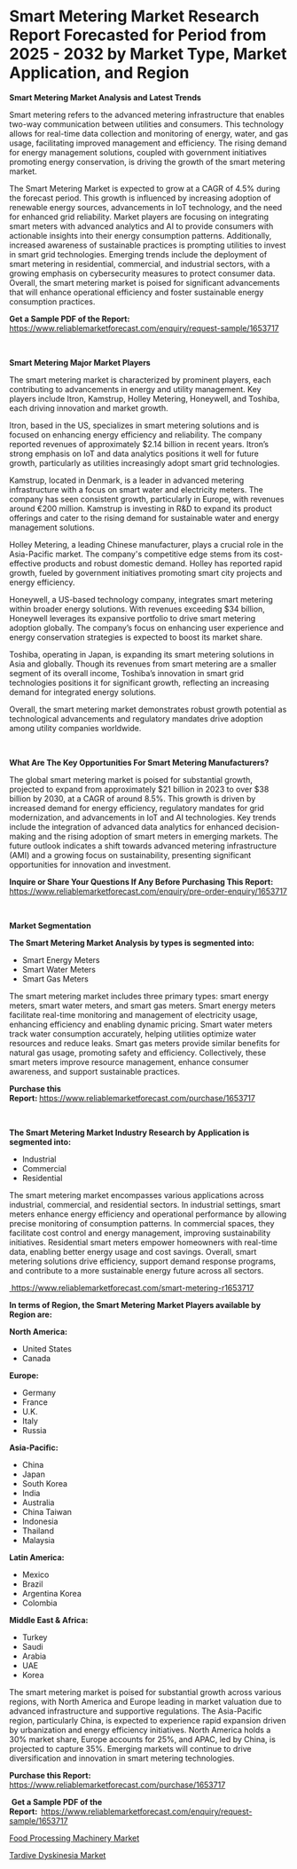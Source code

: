 <p><h1>Smart Metering Market Research Report Forecasted for Period from 2025 -  2032 by Market Type, Market Application, and Region</h1></p><p><strong>Smart Metering Market Analysis and Latest Trends</strong></p>
<p><p>Smart metering refers to the advanced metering infrastructure that enables two-way communication between utilities and consumers. This technology allows for real-time data collection and monitoring of energy, water, and gas usage, facilitating improved management and efficiency. The rising demand for energy management solutions, coupled with government initiatives promoting energy conservation, is driving the growth of the smart metering market.</p><p>The Smart Metering Market is expected to grow at a CAGR of 4.5% during the forecast period. This growth is influenced by increasing adoption of renewable energy sources, advancements in IoT technology, and the need for enhanced grid reliability. Market players are focusing on integrating smart meters with advanced analytics and AI to provide consumers with actionable insights into their energy consumption patterns. Additionally, increased awareness of sustainable practices is prompting utilities to invest in smart grid technologies. Emerging trends include the deployment of smart metering in residential, commercial, and industrial sectors, with a growing emphasis on cybersecurity measures to protect consumer data. Overall, the smart metering market is poised for significant advancements that will enhance operational efficiency and foster sustainable energy consumption practices.</p></p>
<p><strong>Get a Sample PDF of the Report:&nbsp;</strong> <a href="https://www.reliablemarketforecast.com/enquiry/request-sample/1653717?utm_campaign=1102&utm_medium=2&utm_source=Github&utm_content=ia&utm_term=06032025&utm_id=smart-metering">https://www.reliablemarketforecast.com/enquiry/request-sample/1653717</a></p>
<p>&nbsp;</p>
<p><strong>Smart Metering Major Market Players</strong></p>
<p><p>The smart metering market is characterized by prominent players, each contributing to advancements in energy and utility management. Key players include Itron, Kamstrup, Holley Metering, Honeywell, and Toshiba, each driving innovation and market growth.</p><p>Itron, based in the US, specializes in smart metering solutions and is focused on enhancing energy efficiency and reliability. The company reported revenues of approximately $2.14 billion in recent years. Itron’s strong emphasis on IoT and data analytics positions it well for future growth, particularly as utilities increasingly adopt smart grid technologies.</p><p>Kamstrup, located in Denmark, is a leader in advanced metering infrastructure with a focus on smart water and electricity meters. The company has seen consistent growth, particularly in Europe, with revenues around €200 million. Kamstrup is investing in R&D to expand its product offerings and cater to the rising demand for sustainable water and energy management solutions.</p><p>Holley Metering, a leading Chinese manufacturer, plays a crucial role in the Asia-Pacific market. The company's competitive edge stems from its cost-effective products and robust domestic demand. Holley has reported rapid growth, fueled by government initiatives promoting smart city projects and energy efficiency.</p><p>Honeywell, a US-based technology company, integrates smart metering within broader energy solutions. With revenues exceeding $34 billion, Honeywell leverages its expansive portfolio to drive smart metering adoption globally. The company’s focus on enhancing user experience and energy conservation strategies is expected to boost its market share.</p><p>Toshiba, operating in Japan, is expanding its smart metering solutions in Asia and globally. Though its revenues from smart metering are a smaller segment of its overall income, Toshiba’s innovation in smart grid technologies positions it for significant growth, reflecting an increasing demand for integrated energy solutions.</p><p>Overall, the smart metering market demonstrates robust growth potential as technological advancements and regulatory mandates drive adoption among utility companies worldwide.</p></p>
<p>&nbsp;</p>
<p><strong>What Are The Key Opportunities For Smart Metering Manufacturers?</strong></p>
<p><p>The global smart metering market is poised for substantial growth, projected to expand from approximately $21 billion in 2023 to over $38 billion by 2030, at a CAGR of around 8.5%. This growth is driven by increased demand for energy efficiency, regulatory mandates for grid modernization, and advancements in IoT and AI technologies. Key trends include the integration of advanced data analytics for enhanced decision-making and the rising adoption of smart meters in emerging markets. The future outlook indicates a shift towards advanced metering infrastructure (AMI) and a growing focus on sustainability, presenting significant opportunities for innovation and investment.</p></p>
<p><strong>Inquire or Share Your Questions If Any Before Purchasing This Report:</strong> <a href="https://www.reliablemarketforecast.com/enquiry/pre-order-enquiry/1653717?utm_campaign=1102&utm_medium=2&utm_source=Github&utm_content=ia&utm_term=06032025&utm_id=smart-metering">https://www.reliablemarketforecast.com/enquiry/pre-order-enquiry/1653717</a></p>
<p>&nbsp;</p>
<p><strong>Market Segmentation</strong></p>
<p><strong>The Smart Metering Market Analysis by types is segmented into:</strong></p>
<p><ul><li>Smart Energy Meters</li><li>Smart Water Meters</li><li>Smart Gas Meters</li></ul></p>
<p><p>The smart metering market includes three primary types: smart energy meters, smart water meters, and smart gas meters. Smart energy meters facilitate real-time monitoring and management of electricity usage, enhancing efficiency and enabling dynamic pricing. Smart water meters track water consumption accurately, helping utilities optimize water resources and reduce leaks. Smart gas meters provide similar benefits for natural gas usage, promoting safety and efficiency. Collectively, these smart meters improve resource management, enhance consumer awareness, and support sustainable practices.</p></p>
<p><strong>Purchase this Report:&nbsp;</strong><a href="https://www.reliablemarketforecast.com/purchase/1653717?utm_campaign=1102&utm_medium=2&utm_source=Github&utm_content=ia&utm_term=06032025&utm_id=smart-metering">https://www.reliablemarketforecast.com/purchase/1653717</a></p>
<p>&nbsp;</p>
<p><strong>The Smart Metering Market Industry Research by Application is segmented into:</strong></p>
<p><ul><li>Industrial</li><li>Commercial</li><li>Residential</li></ul></p>
<p><p>The smart metering market encompasses various applications across industrial, commercial, and residential sectors. In industrial settings, smart meters enhance energy efficiency and operational performance by allowing precise monitoring of consumption patterns. In commercial spaces, they facilitate cost control and energy management, improving sustainability initiatives. Residential smart meters empower homeowners with real-time data, enabling better energy usage and cost savings. Overall, smart metering solutions drive efficiency, support demand response programs, and contribute to a more sustainable energy future across all sectors.</p></p>
<p><a href="https://www.reliablemarketforecast.com/smart-metering-r1653717?utm_campaign=1102&utm_medium=2&utm_source=Github&utm_content=ia&utm_term=06032025&utm_id=smart-metering">&nbsp;https://www.reliablemarketforecast.com/smart-metering-r1653717</a></p>
<p><strong>In terms of Region, the Smart Metering Market Players available by Region are:</strong></p>
<p>
    <p> <strong> North America: </strong>
        <ul>
            <li>United States</li>
            <li>Canada</li>
        </ul>
        </p> 
    <p> <strong> Europe: </strong>
        <ul>
            <li>Germany</li>
            <li>France</li>
            <li>U.K.</li>
            <li>Italy</li>
            <li>Russia</li>
        </ul>
        </p> 
    <p> <strong> Asia-Pacific: </strong>
        <ul>
            <li>China</li>
            <li>Japan</li>
            <li>South Korea</li>
            <li>India</li>
            <li>Australia</li>
            <li>China Taiwan</li>
            <li>Indonesia</li>
            <li>Thailand</li>
            <li>Malaysia</li>
        </ul>
        </p> 
    <p> <strong> Latin America: </strong>
        <ul>
            <li>Mexico</li>
            <li>Brazil</li>
            <li>Argentina Korea</li>
            <li>Colombia</li>
        </ul>
        </p> 
    <p> <strong> Middle East & Africa: </strong>
        <ul>
            <li>Turkey</li>
            <li>Saudi</li>
            <li>Arabia</li>
            <li>UAE</li>
            <li>Korea</li>
        </ul>
    </p>
    </p>
<p><p>The smart metering market is poised for substantial growth across various regions, with North America and Europe leading in market valuation due to advanced infrastructure and supportive regulations. The Asia-Pacific region, particularly China, is expected to experience rapid expansion driven by urbanization and energy efficiency initiatives. North America holds a 30% market share, Europe accounts for 25%, and APAC, led by China, is projected to capture 35%. Emerging markets will continue to drive diversification and innovation in smart metering technologies.</p></p>
<p><strong>Purchase this Report: </strong><a href="https://www.reliablemarketforecast.com/purchase/1653717?utm_campaign=1102&utm_medium=2&utm_source=Github&utm_content=ia&utm_term=06032025&utm_id=smart-metering">https://www.reliablemarketforecast.com/purchase/1653717</a></p>
<p>&nbsp;<strong>Get a Sample PDF of the Report:&nbsp;&nbsp;</strong><a href="https://www.reliablemarketforecast.com/enquiry/request-sample/1653717?utm_campaign=1102&utm_medium=2&utm_source=Github&utm_content=ia&utm_term=06032025&utm_id=smart-metering">https://www.reliablemarketforecast.com/enquiry/request-sample/1653717</a></p>
<p><strong></strong></p>
<p><p><a href="https://github.com/drevertevell/Market-Research-Report-List-1/blob/main/food-processing-machinery-market.md?utm_campaign=1102&utm_medium=2&utm_source=Github&utm_content=ia&utm_term=06032025&utm_id=smart-metering">Food Processing Machinery Market</a></p><p><a href="https://github.com/elhibacajka/Market-Research-Report-List-1/blob/main/tardive-dyskinesia-market.md?utm_campaign=1102&utm_medium=2&utm_source=Github&utm_content=ia&utm_term=06032025&utm_id=smart-metering">Tardive Dyskinesia Market</a></p></p>
